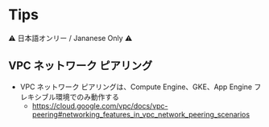 # Tips

:warning: 日本語オンリー / Jananese Only :warning:

## VPC ネットワーク ピアリング

+ VPC ネットワーク ピアリングは、Compute Engine、GKE、App Engine フレキシブル環境でのみ動作する
  + https://cloud.google.com/vpc/docs/vpc-peering#networking_features_in_vpc_network_peering_scenarios
